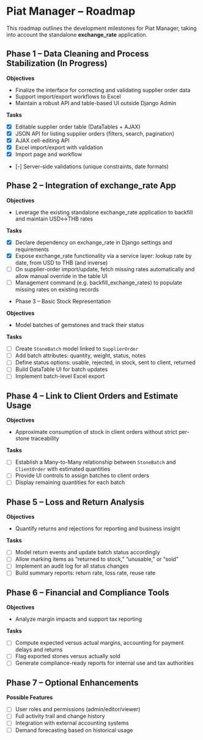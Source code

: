 # Piat Manager – Roadmap

This roadmap outlines the development milestones for Piat Manager, taking into account the standalone **exchange_rate** application.

## Phase 1 – Data Cleaning and Process Stabilization (In Progress)

**Objectives**

- Finalize the interface for correcting and validating supplier order data
- Support import/export workflows to Excel
- Maintain a robust API and table-based UI outside Django Admin

**Tasks**

- [X] Editable supplier order table (DataTables + AJAX)
- [X] JSON API for listing supplier orders (filters, search, pagination)
- [X] AJAX cell-editing API
- [X] Excel import/export with validation
- [X] Import page and workflow

- [-] Server-side validations (unique constraints, date formats)

## Phase 2 – Integration of exchange_rate App

**Objectives**

- Leverage the existing standalone exchange_rate application to backfill and maintain USD↔THB rates

**Tasks**

- [X] Declare dependency on exchange_rate in Django settings and requirements
- [X] Expose exchange_rate functionality via a service layer: lookup rate by date, from USD to THB (and inverse)
- [ ] On supplier-order import/update, fetch missing rates automatically and allow manual override in the table UI
- [ ] Management command (e.g. backfill_exchange_rates) to populate missing rates on existing records

- Phase 3 – Basic Stock Representation

**Objectives**

- Model batches of gemstones and track their status

**Tasks**

- [ ] Create `StoneBatch` model linked to `SupplierOrder`
- [ ] Add batch attributes: quantity, weight, status, notes
- [ ] Define status options: usable, rejected, in stock, sent to client, returned
- [ ] Build DataTable UI for batch updates
- [ ] Implement batch-level Excel export

## Phase 4 – Link to Client Orders and Estimate Usage

**Objectives**

- Approximate consumption of stock in client orders without strict per-stone traceability

**Tasks**

- [ ] Establish a Many-to-Many relationship between `StoneBatch` and `ClientOrder` with estimated quantities
- [ ] Provide UI controls to assign batches to client orders
- [ ] Display remaining quantities for each batch

## Phase 5 – Loss and Return Analysis

**Objectives**

- Quantify returns and rejections for reporting and business insight

**Tasks**

- [ ] Model return events and update batch status accordingly
- [ ] Allow marking items as “returned to stock,” “unusable,” or “sold”
- [ ] Implement an audit log for all status changes
- [ ] Build summary reports: return rate, loss rate, reuse rate

## Phase 6 – Financial and Compliance Tools

**Objectives**

- Analyze margin impacts and support tax reporting

**Tasks**

- [ ] Compute expected versus actual margins, accounting for payment delays and returns
- [ ] Flag exported stones versus actually sold
- [ ] Generate compliance-ready reports for internal use and tax authorities

## Phase 7 – Optional Enhancements

**Possible Features**

- [ ] User roles and permissions (admin/editor/viewer)
- [ ] Full activity trail and change history
- [ ] Integration with external accounting systems
- [ ] Demand forecasting based on historical usage
